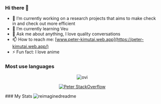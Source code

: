 ### Hi there 👋


- 🔭 I’m currently working on a research projects that aims to make check in and check out more efficient
- 🌱 I’m currently learning Veu
- 💬 Ask me about anything, I love quality conversations
- 📫 How to reach me: [www.peter-kimutai.web.app](https://peter-kimutai.web.app/)
- ⚡ Fun fact: I love anime

### Most use languages
<section align='center'>
<img src="https://github-readme-stats.vercel.app/api/top-langs?username=audirebocha&show_icons=true&locale=en&layout=compact&theme=chartreuse-dark" alt="ovi" />

[![Peter StackOverflow](https://github-readme-stackoverflow.vercel.app/?userID=14009549)](https://stackoverflow.com/users/14009549/peter)
</section>
### My Stats
<img src="https://myreadme.vercel.app/api/embed/audirebocha?panels=userstatistics,toprepositories,toplanguages,commitgraph" alt="reimaginedreadme" />
